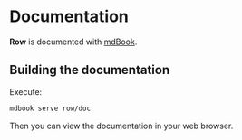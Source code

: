 # Documentation

**Row** is documented with [mdBook](https://rust-lang.github.io/mdBook).

## Building the documentation

Execute:
```bash
mdbook serve row/doc
```

Then you can view the documentation in your web browser.
